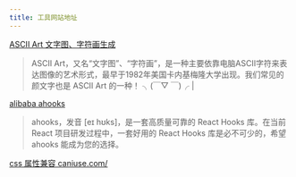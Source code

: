 ```yaml
---
title: 工具网站地址
---
```


[ASCII Art 文字图、字符画生成](https://www.asciiart.eu/)
> ASCII Art，又名“文字图”、“字符画”，是一种主要依靠电脑ASCII字符来表达图像的艺术形式，最早于1982年美国卡内基梅隆大学出现。我们常见的颜文字也是 ASCII Art 的一种！
> ╮(￣▽ ￣)╭ |

[alibaba ahooks](https://ahooks.js.org/zh-CN/guide)
> ahooks，发音 [eɪ hʊks]，是一套高质量可靠的 React Hooks 库。在当前 React 项目研发过程中，一套好用的 React Hooks 库是必不可少的，希望 ahooks 能成为您的选择。


[css 属性兼容 caniuse.com/](https://caniuse.com/css-has)